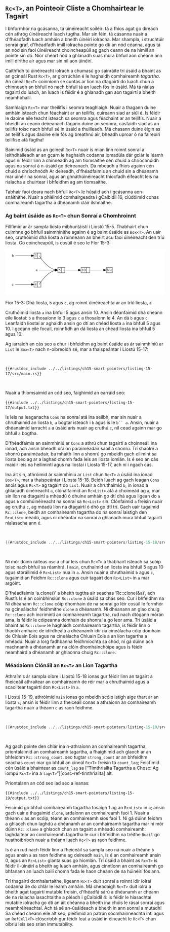 ## `Rc<T>`, an Pointeoir Cliste a Chomhairtear le Tagairt

I bhformhór na gcásanna, tá úinéireacht soiléir: tá a fhios agat go díreach cén athróg
úinéireacht luach tugtha. Mar sin féin, tá cásanna nuair a d'fhéadfadh luach amháin a bheith
úinéirí iolracha. Mar shampla, i struchtúir sonraí graf, d'fhéadfadh imill iolracha
pointe go dtí an nód céanna, agus tá an nód sin faoi úinéireacht choincheapúil ag gach ceann de na himill
an pointe sin dó. Níor cheart nód a ghlanadh suas mura bhfuil aon cheann ann
imill dírithe air agus mar sin níl aon úinéirí.

Caithfidh tú úinéireacht iolrach a chumasú go sainráite trí úsáid a bhaint as an gcineál Rust
`Rc<T>`, ar giorrúchán é le haghaidh comhaireamh _tagartha_. An cineál `Rc<T>`
coinníonn sé cuntas ar líon na dtagairtí do luach chun a chinneadh an bhfuil nó nach bhfuil
tá an luach fós in úsáid. Má tá nialas tagairtí do luach, an luach
is féidir é a ghlanadh gan aon tagairtí a bheith neamhbhailí.

Samhlaigh `Rc<T>` mar theilifís i seomra teaghlaigh. Nuair a thagann duine amháin isteach chun féachaint ar an teilifís,
cuireann siad ar siúl é. Is féidir le daoine eile teacht isteach sa seomra agus féachaint ar an teilifís. Nuair a bheidh an ceann deireanach
fágann duine an seomra, casfaidh siad as an teilifís toisc nach bhfuil sé in úsáid a thuilleadh.
Má chasann duine éigin as an teilifís agus daoine eile fós ag breathnú air, bheadh
uproar ó na faireoirí teilifíse atá fágtha!

Bainimid úsáid as an gcineál `Rc<T>` nuair is mian linn roinnt sonraí a leithdháileadh ar an gcarn le haghaidh
codanna iomadúla dár gclár le léamh agus ní féidir linn a chinneadh ag am tiomsaithe
cén chuid a chríochnóidh agus na sonraí á n-úsáid go deireanach. Dá mbeadh a fhios againn cén chuid a chríochnódh
Ar deireadh, d'fhéadfaimis an chuid sin a dhéanamh mar úinéir na sonraí, agus an ghnáthúinéireacht
thiocfadh éifeacht leis na rialacha a chuirtear i bhfeidhm ag am tiomsaithe.

Tabhair faoi deara nach bhfuil `Rc<T>` le húsáid ach i gcásanna aon-snáithithe. Nuair a phléimid
comhairgeadra i gCaibidil 16, clúdóimid conas comhaireamh tagartha a dhéanamh
cláir ilshnáithe.

### Ag baint úsáide as `Rc<T>` chun Sonraí a Chomhroinnt

Fillfimid ar ár sampla liosta míbhuntáistí i Liostú 15-5. Thabhairt chun cuimhne go bhfuil sainmhínithe againn
é ag baint úsáide as `Box<T>`. An uair seo, cruthóimid dhá liosta a roinneann an bheirt acu faoi úinéireacht
den tríú liosta. Go coincheapúil, is cosúil é seo le Fíor 15-3:

<img alt="Dhá liosta a roinneann úinéireacht tríú liosta" src="img/trpl15-03.svg" class="center" />

<span class="caption">Fíor 15-3: Dhá liosta, `b` agus `c`, ag roinnt úinéireachta ar
an tríú liosta, `a`</span>

Cruthóimid liosta `a` ina bhfuil 5 agus ansin 10. Ansin déanfaimid dhá cheann eile
liostaí: `b` a thosaíonn le 3 agus `c` a thosaíonn le 4. An dá `b` agus `c`
Leanfaidh liostaí ar aghaidh ansin go dtí an chéad liosta `a` ina bhfuil 5 agus 10. I gceann eile
focail, roinnfidh an dá liosta an chéad liosta ina bhfuil 5 agus 10.

Ag iarraidh an cás seo a chur i bhfeidhm ag baint úsáide as ár sainmhíniú ar `List` le `Box<T>`
nach n-oibreoidh sé, mar a thaispeántar i Liostú 15-17:

<Listing number="15-17" file-name="src/main.rs" caption="Demonstrating we’re not allowed to have two lists using `Box<T>` that try to share ownership of a third list">

```rust,ignore,does_not_compile
{{#rustdoc_include ../../listings/ch15-smart-pointers/listing-15-17/src/main.rs}}
```

</Listing>

Nuair a thiomsaimid an cód seo, faighimid an earráid seo:

```console
{{#include ../../listings/ch15-smart-pointers/listing-15-17/output.txt}}
```

Is leis na leaganacha `Cons` na sonraí atá ina seilbh, mar sin nuair a chruthaímid an liosta `b`, `a`
bogtar isteach i `b` agus is le `b`` a`. Ansin, nuair a dhéanaimid iarracht `a` a úsáid arís nuair
ag cruthú `c`, níl cead againn mar go bhfuil `a` bogtha.

D'fhéadfaimis an sainmhíniú ar `Cons` a athrú chun tagairtí a choinneáil ina ionad, ach ansin
bheadh ​​orainn paraiméadair saoil a shonrú. Trí shaolré a shonrú
paraiméadair, ba mhaith linn a shonrú go mbeidh gach eilimint sa liosta beo ag
ar a laghad chomh fada leis an liosta iomlán. Is é seo an cás maidir leis na heilimintí agus na liostaí
i Liosta 15-17, ach ní i ngach cás.

Ina áit sin, athróimid ár sainmhíniú ar `List` chun `Rc<T>` a úsáid ina ionad
`Box<T>`, mar a thaispeántar i Liosta 15-18. Beidh luach ag gach leagan `Cons` anois
agus `Rc<T>` ag tagairt do `List`. Nuair a chruthaímid `b`, in ionad a ghlacadh
úinéireacht `a`, clónálfaimid an `Rc<List>` atá á choimeád ag `a`, mar sin
líon na dtagairtí a mhéadú ó dhuine amháin go dtí dhá agus ligean do `a` agus `b`
comhúinéireacht na sonraí sa `Rc<List>` sin. Clónfaimid `a` freisin nuair
ag cruthú `c`, ag méadú líon na dtagairtí ó dhó go dtí trí. Gach uair
tugaimid `Rc::clone`, beidh an comhaireamh tagartha do na sonraí laistigh den `Rc<List>`
méadú, agus ní dhéanfar na sonraí a ghlanadh mura bhfuil tagairtí nialasacha ann
é.

<Listing number="15-18" file-name="src/main.rs" caption="A definition of `List` that uses `Rc<T>`">

```rust
{{#rustdoc_include ../../listings/ch15-smart-pointers/listing-15-18/src/main.rs}}
```

</Listing>

Ní mór dúinn ráiteas `use` a chur leis chun `Rc<T>` a thabhairt isteach sa scóip toisc nach bhfuil
sa réamhrá. I `main`, cruthaímid an liosta ina bhfuil 5 agus 10 agus stóráilimid é
`Rc<List>` nua in `a`. Ansin nuair a chruthaímid `b` agus `c`, tugaimid an
Feidhm `Rc::clone` agus cuir tagairt don `Rc<List>` in `a` mar
argóint.

D’fhéadfaimis ‘a.clone()’ a bheith tugtha air seachas ‘Rc::clone(&a)’, ach Rust’s
Is é an coinbhinsiún `Rc::clone` a úsáid sa chás seo. Cur i bhfeidhm na
Ní dhéanann `Rc::clone` cóip dhomhain de na sonraí go léir cosúil le formhór na gcineálacha'
feidhmithe `clone` a dhéanamh. Ní dhéanann an glao chuig `Rc::clone` ach incrimintí an
comhaireamh tagartha, rud nach dtógann mórán ama. Is féidir le cóipeanna domhain de shonraí a
go leor ama. Trí úsáid a bhaint as `Rc::clone` le haghaidh comhaireamh tagartha, is féidir linn ó thaobh amhairc de
idirdhealú a dhéanamh idir na cineálacha cóip domhain de Chluain Eois agus na cineálacha Chluain Eois a
an líon tagartha a mhéadú. Nuair a lorg fadhbanna feidhmíochta sa
chód, ní gá dúinn ach machnamh a dhéanamh ar na clóin dhomhainchóipe agus is féidir neamhaird a dhéanamh ar ghlaonna chuig
`Rc::clone`.

### Méadaíonn Clónáil an `Rc<T>` an ​​Líon Tagartha

Athraímis ár sampla oibre i Liostú 15-18 ionas gur féidir linn an tagairt a fheiceáil
athraítear an comhaireamh de réir mar a chruthaímid agus a scaoiltear tagairtí don `Rc<List>` in `a`.

I Liostú 15-19, athróimid `main` ionas go mbeidh scóip istigh aige thart ar an liosta `c`;
ansin is féidir linn a fheiceáil conas a athraíonn an comhaireamh tagartha nuair a théann `c` as raon feidhme.

<Listing number="15-19" file-name="src/main.rs" caption="Printing the reference count">

```rust
{{#rustdoc_include ../../listings/ch15-smart-pointers/listing-15-19/src/main.rs:here}}
```

</Listing>

Ag gach pointe den chlár ina n-athraíonn an comhaireamh tagartha, priontálaimid an
comhaireamh tagartha, a fhaighimid ach glaoch ar an bhfeidhm `Rc::strong_count`. seo
tugtar `strong_count` ar an bhfeidhm seachas `count` mar go bhfuil an cineál `Rc<T>`
freisin tá `count_lag`; Feicfimid cén úsáid a bhaintear as `count_lag` sa
[“Timthriallta Tagartha a Chosc: Ag iompú `Rc<T>` ina a
`lag<T>`”][cosc-ref-timthriallta] <!-- neamhaird a dhéanamh ar --> alt.

Priontálann an cód seo iad seo a leanas:

```console
{{#include ../../listings/ch15-smart-pointers/listing-15-19/output.txt}}
```

Feicimid go bhfuil comhaireamh tagartha tosaigh 1 ag an `Rc<List>` in `a`; ansin
gach uair a thugaimid `clone`, ardaíonn an comhaireamh faoi 1. Nuair a théann `c` as an scóip,
téann an comhaireamh síos faoi 1. Ní gá dúinn feidhm a ghlaoch chun laghdú a dhéanamh ar an
comhaireamh tagartha mar ní mór dúinn `Rc::clone` a ghlaoch chun an tagairt a mhéadú
comhaireamh: laghdaítear an comhaireamh tagartha le cur i bhfeidhm na tréithe `Buail`
go huathoibríoch nuair a théann luach `Rc<T>` as raon feidhme.

Is é an rud nach féidir linn a fheiceáil sa sampla seo ná nuair a théann `b` agus ansin `a` as raon feidhme
ag deireadh `main`, is é an comhaireamh ansin 0, agus an `Rc<List>` glanta suas
go hiomlán. Trí úsáid a bhaint as `Rc<T>` is féidir il-úinéirí a bheith ag luach amháin, agus
cinntíonn an comhaireamh go bhfanann an luach bailí chomh fada le haon cheann de na húinéirí
fós ann.

Trí thagairtí domhalartaithe, ligeann `Rc<T>` duit sonraí a roinnt idir iolraí
codanna de do chlár le léamh amháin. Má cheadaigh `Rc<T>` duit iolra a bheith agat
tagairtí mutable freisin, d'fhéadfá sárú a dhéanamh ar cheann de na rialacha iasachtaithe a pléadh
i gCaibidil 4: is féidir le hiasachtaí mutable iolracha go dtí an áit chéanna a bheith ina chúis le rásaí sonraí
agus neamhréireachtaí. Ach tá sé an-úsáideach a bheith in ann sonraí a mutadh! Sa chéad cheann eile
alt seo, pléifimid an patrún sócmhainneachta intí agus an `RefCell<T>`
clóscríobh gur féidir leat a úsáid in éineacht le `Rc<T>` chun oibriú leis seo
srian immutability.

[preventing-ref-cycles]: ch15-06-reference-cycles.html#preventing-reference-cycles-turning-an-rct-into-a-weakt